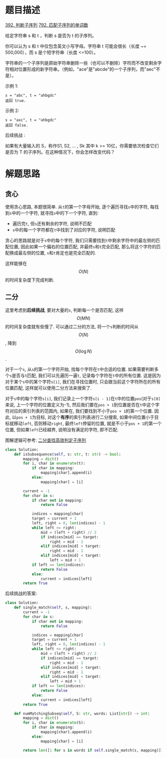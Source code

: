 # 题目描述

[392. 判断子序列](https://leetcode-cn.com/problems/is-subsequence/)
[792. 匹配子序列的单词数](https://leetcode-cn.com/problems/number-of-matching-subsequences/)

给定字符串 s 和 t ，判断 s 是否为 t 的子序列。

你可以认为 s 和 t 中仅包含英文小写字母。字符串 t 可能会很长（长度 ~= 500,000），而 s 是个短字符串（长度 <=100）。

字符串的一个子序列是原始字符串删除一些（也可以不删除）字符而不改变剩余字符相对位置形成的新字符串。（例如，"ace"是"abcde"的一个子序列，而"aec"不是）。

示例 1:
```
s = "abc", t = "ahbgdc"
返回 true.
```

示例 2:
```
s = "axc", t = "ahbgdc"
返回 false.
```

后续挑战 :

如果有大量输入的 S，称作S1, S2, ... , Sk 其中 k >= 10亿，你需要依次检查它们是否为 T 的子序列。在这种情况下，你会怎样改变代码？

# 解题思路

## 贪心

使用贪心思路, 本题很简单. 从`t`的第一个字母开始, 逐个遍历寻找`s`中的字符, 每找到`s`中的一个字符, 就寻找`s`中的下一个字符, 直到:

- 遍历完`t`, 但`s`还有剩余的字符, 说明不匹配
- `s`中的每一个字符都在`t`中找到了对应的字符, 说明匹配

贪心的思路就是对于`s`中的每个字符, 我们只需要找到`t`中剩余字符中的最左侧的匹配位置, 因此如果一个偏右的位置匹配, 并最终`s`和`t`完全匹配, 那么将这个字符的匹配换成最左侧的位置, `s`和`t`肯定也是完全匹配的.

这样能够在$$O(N)$$的时间复杂度下完成判断.

## 二分

这里考虑到**后续挑战**, 要对大量的`s`, 判断每一个是否匹配, 这样$$O(MN)$$的时间复杂度就有些慢了. 可以通过二分的方法, 将一个`s`判断的时间从$$O(N)$$, 降到$$O(\log N)$$.

对于一个`s`, 从`s`的第一个字符开始, 找每个字符在`t`中合适的位置. 如果需要判断多个`s`是否与`t`匹配, 我们可以先遍历一遍`t`, 记录每个字符在`t`中的所有位置. 这是因为对于某个`s`中的某个字符`s[i]`, 我们在寻找位置时, 只会跟当前这个字符所在的所有位置匹配, 这样就可以使用二分方法来搜索了.

对于`s`中的每个字符`s[i]`, 我们记录上一个字符`s[i - 1]`在`t`中的位置`pos`(对于`s[0]`来说, 上一个字符的位置定义为-1), 然后我们要在`pos + 1`到位置是否在`t`中这个字符对应的索引列表的范围内, 如果在, 我们要找到不小于`pos + 1`的第一个位置. 因此, 以`pos + 1`为目标, 对这个**有序**的索引列表进行二分搜索, 如果中间位置小于目标就移动`left`, 否则移动`right`, 最终`left`停留的位置, 就是不小于`pos + 1`的第一个位置, 但如果`left`已经越界, 说明没有满足的字符, 即不匹配.

图解逻辑可参考: [二分查找高效判定子序列](https://labuladong.gitbook.io/algo/gao-pin-mian-shi-xi-lie/er-fen-cha-zhao-pan-ding-zi-xu-lie)

```python
class Solution:
    def isSubsequence(self, s: str, t: str) -> bool:
        mapping = dict()
        for i, char in enumerate(t):
            if char in mapping:
                mapping[char].append(i)
            else:
                mapping[char] = [i]

        current = -1
        for char in s:
            if char not in mapping:
                return False

            indices = mapping[char]
            target = current + 1
            left, right = 0, len(indices) - 1
            while left <= right:
                mid = (left + right) // 2
                if indices[mid] == target:
                    right = mid - 1
                elif indices[mid] > target:
                    right = mid - 1
                elif indices[mid] < target:
                    left = mid + 1
            if left == len(indices):
                return False
            else:
                current = indices[left]
        return True
```

后续挑战的答案:

```python
class Solution:
    def single_match(self, s, mapping):
        current = -1
        for char in s:
            if char not in mapping:
                return False

            indices = mapping[char]
            target = current + 1
            left, right = 0, len(indices) - 1
            while left <= right:
                mid = (left + right) // 2
                if indices[mid] == target:
                    right = mid - 1
                elif indices[mid] > target:
                    right = mid - 1
                elif indices[mid] < target:
                    left = mid + 1
            if left == len(indices):
                return False
            else:
                current = indices[left]
        return True

    def numMatchingSubseq(self, S: str, words: List[str]) -> int:
        mapping = dict()
        for i, char in enumerate(S):
            if char in mapping:
                mapping[char].append(i)
            else:
                mapping[char] = [i]

        return len([1 for s in words if self.single_match(s, mapping)])
```
